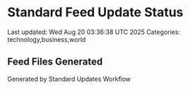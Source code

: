 # Standard Feed Update Status
Last updated: Wed Aug 20 03:36:38 UTC 2025
Categories: technology,business,world

## Feed Files Generated

Generated by Standard Updates Workflow

